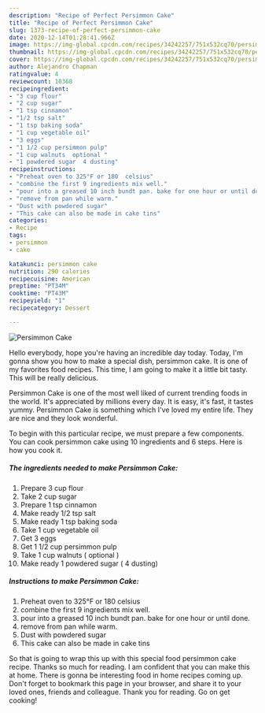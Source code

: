 ```yaml
---
description: "Recipe of Perfect Persimmon Cake"
title: "Recipe of Perfect Persimmon Cake"
slug: 1373-recipe-of-perfect-persimmon-cake
date: 2020-12-14T01:28:41.966Z
image: https://img-global.cpcdn.com/recipes/34242257/751x532cq70/persimmon-cake-recipe-main-photo.jpg
thumbnail: https://img-global.cpcdn.com/recipes/34242257/751x532cq70/persimmon-cake-recipe-main-photo.jpg
cover: https://img-global.cpcdn.com/recipes/34242257/751x532cq70/persimmon-cake-recipe-main-photo.jpg
author: Alejandro Chapman
ratingvalue: 4
reviewcount: 10368
recipeingredient:
- "3 cup flour"
- "2 cup sugar"
- "1 tsp cinnamon"
- "1/2 tsp salt"
- "1 tsp baking soda"
- "1 cup vegetable oil"
- "3 eggs"
- "1 1/2 cup persimmon pulp"
- "1 cup walnuts  optional "
- "1 powdered sugar  4 dusting"
recipeinstructions:
- "Preheat oven to 325°F or 180  celsius"
- "combine the first 9 ingredients mix well."
- "pour into a greased 10 inch bundt pan. bake for one hour or until done."
- "remove from pan while warm."
- "Dust with powdered sugar"
- "This cake can also be made in cake tins"
categories:
- Recipe
tags:
- persimmon
- cake

katakunci: persimmon cake 
nutrition: 290 calories
recipecuisine: American
preptime: "PT34M"
cooktime: "PT43M"
recipeyield: "1"
recipecategory: Dessert

---
```



![Persimmon Cake](https://img-global.cpcdn.com/recipes/34242257/751x532cq70/persimmon-cake-recipe-main-photo.jpg)

Hello everybody, hope you're having an incredible day today. Today, I'm gonna show you how to make a special dish, persimmon cake. It is one of my favorites food recipes. This time, I am going to make it a little bit tasty. This will be really delicious.

Persimmon Cake is one of the most well liked of current trending foods in the world. It's appreciated by millions every day. It is easy, it's fast, it tastes yummy. Persimmon Cake is something which I've loved my entire life. They are nice and they look wonderful.




To begin with this particular recipe, we must prepare a few components. You can cook persimmon cake using 10 ingredients and 6 steps. Here is how you cook it.

<!--inarticleads1-->

##### The ingredients needed to make Persimmon Cake:

1. Prepare 3 cup flour
1. Take 2 cup sugar
1. Prepare 1 tsp cinnamon
1. Make ready 1/2 tsp salt
1. Make ready 1 tsp baking soda
1. Take 1 cup vegetable oil
1. Get 3 eggs
1. Get 1 1/2 cup persimmon pulp
1. Take 1 cup walnuts ( optional )
1. Make ready 1 powdered sugar ( 4 dusting)




<!--inarticleads2-->

##### Instructions to make Persimmon Cake:

1. Preheat oven to 325°F or 180  celsius
1. combine the first 9 ingredients mix well.
1. pour into a greased 10 inch bundt pan. bake for one hour or until done.
1. remove from pan while warm.
1. Dust with powdered sugar
1. This cake can also be made in cake tins




So that is going to wrap this up with this special food persimmon cake recipe. Thanks so much for reading. I am confident that you can make this at home. There is gonna be interesting food in home recipes coming up. Don't forget to bookmark this page in your browser, and share it to your loved ones, friends and colleague. Thank you for reading. Go on get cooking!
